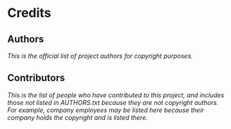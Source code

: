 # Credits

## Authors

_This is the official list of project authors for copyright purposes._

## Contributors

_This is the list of people who have contributed to this project, and includes those not listed in AUTHORS.txt because they are not copyright authors. For example, company employees may be listed here because their company holds the copyright and is listed there._
